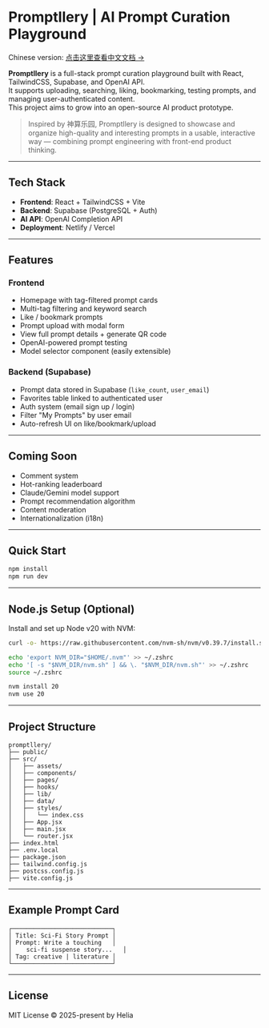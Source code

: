 
# Promptllery | AI Prompt Curation Playground
Chinese version: [点击这里查看中文文档 →](./README.zh.md)

**Promptllery** is a full-stack prompt curation playground built with React, TailwindCSS, Supabase, and OpenAI API.  
It supports uploading, searching, liking, bookmarking, testing prompts, and managing user-authenticated content.  
This project aims to grow into an open-source AI product prototype.

>Inspired by 神算乐园, Promptllery is designed to showcase and organize high-quality and interesting prompts in a usable, interactive way — combining prompt engineering with front-end product thinking.

---

## Tech Stack

- **Frontend**: React + TailwindCSS + Vite  
- **Backend**: Supabase (PostgreSQL + Auth)  
- **AI API**: OpenAI Completion API  
- **Deployment**: Netlify / Vercel

---

## Features

### Frontend

- Homepage with tag-filtered prompt cards  
- Multi-tag filtering and keyword search  
- Like / bookmark prompts  
- Prompt upload with modal form  
- View full prompt details + generate QR code  
- OpenAI-powered prompt testing  
- Model selector component (easily extensible)

### Backend (Supabase)

- Prompt data stored in Supabase (`like_count`, `user_email`)  
- Favorites table linked to authenticated user  
- Auth system (email sign up / login)  
- Filter "My Prompts" by user email  
- Auto-refresh UI on like/bookmark/upload

---

## Coming Soon

- Comment system  
- Hot-ranking leaderboard  
- Claude/Gemini model support  
- Prompt recommendation algorithm  
- Content moderation  
- Internationalization (i18n)

---

## Quick Start

```bash
npm install
npm run dev
```

---

## Node.js Setup (Optional)

Install and set up Node v20 with NVM:

```bash
curl -o- https://raw.githubusercontent.com/nvm-sh/nvm/v0.39.7/install.sh | bash
```

```bash
echo 'export NVM_DIR="$HOME/.nvm"' >> ~/.zshrc
echo '[ -s "$NVM_DIR/nvm.sh" ] && \. "$NVM_DIR/nvm.sh"' >> ~/.zshrc
source ~/.zshrc

nvm install 20
nvm use 20
```

---

## Project Structure

```
promptllery/
├── public/
├── src/
│   ├── assets/
│   ├── components/
│   ├── pages/
│   ├── hooks/
│   ├── lib/
│   ├── data/
│   ├── styles/
│   │   └── index.css
│   ├── App.jsx
│   ├── main.jsx
│   └── router.jsx
├── index.html
├── .env.local
├── package.json
├── tailwind.config.js
├── postcss.config.js
├── vite.config.js
```

---

## Example Prompt Card

```
┌────────────────────────────┐
│ Title: Sci-Fi Story Prompt │
│ Prompt: Write a touching   │
│    sci-fi suspense story...   │
│ Tag: creative | literature │
└────────────────────────────┘
```

---

## License

MIT License © 2025-present by Helia

